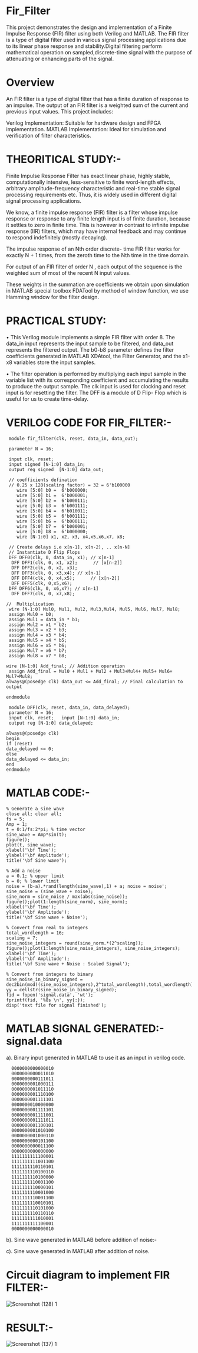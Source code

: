 # Fir_Filter

This project demonstrates the design and implementation of a Finite Impulse Response (FIR) filter using both Verilog and MATLAB. The FIR filter is a type of digital filter used in various signal processing applications due to its linear phase response and stability.Digital filtering perform mathematical operation on sampled,discrete-time signal with the purpose of attenuating or enhancing parts of the signal.

# Overview

An FIR filter is a type of digital filter that has a finite duration of response to an impulse. The output of an FIR filter is a weighted sum of the current and previous input values. This project includes:

Verilog Implementation: Suitable for hardware design and FPGA implementation.
MATLAB Implementation: Ideal for simulation and verification of filter characteristics.


# THEORITICAL STUDY:-

Finite Impulse Response Filter has exact linear phase, highly stable, computationally intensive, less-sensitive to finite word-length effects, arbitrary amplitude-frequency characteristic and real-time stable signal processing requirements etc. Thus, it is widely used in different digital signal processing applications.

We know, a finite impulse response (FIR) filter is a filter whose impulse response or response to any finite length input is of finite duration, because it settles to zero in finite time. This is however in contrast to infinite impulse response (IIR) filters, which may have internal feedback and may continue to respond indefinitely (mostly decaying). 

The impulse response of an Nth order discrete- time FIR filter works for exactly N + 1 times, from the zeroth time to the Nth time in the time domain.

For output of an FIR filter of order N , each output of the sequence is the weighted sum of most of the recent N input values. 

These weights in the summation are coefficients we obtain upon simulation in MATLAB special toolbox FDATool by method of window function, we use Hamming window for the filter design.


# PRACTICAL STUDY:

• This Verilog module implements a simple FIR filter with order 8. The data_in input represents the input sample to be filtered, and data_out represents the filtered output. The b0-b8 parameter defines the filter coefficients generated in MATLAB XDAtool, the Filter Generator, and the x1-x8 variables store the input samples.

• The filter operation is performed by multiplying each input sample in the variable list  with its corresponding coefficient and accumulating the results to produce the output sample. The clk input is used for clocking and reset input is for resetting the filter. The DFF  is a module of D Flip- Flop which is useful for us to create time-delay.


# VERILOG CODE FOR FIR_FILTER:-

     module fir_filter(clk, reset, data_in, data_out);

     parameter N = 16;

     input clk, reset;
     input signed [N-1:0] data_in;
     output reg signed  [N-1:0] data_out; 

     // coefficients defination
     // 0.25 x 128(scaling factor) = 32 = 6'b100000
        wire [5:0] b0 =  6'b000000; 
        wire [5:0] b1 =  6'b000001; 
        wire [5:0] b2 =  6'b000111; 
        wire [5:0] b3 =  6'b001111;
        wire [5:0] b4 =  6'b010011; 
        wire [5:0] b5 =  6'b001111; 
        wire [5:0] b6 =  6'b000111; 
        wire [5:0] b7 =  6'b000001;
        wire [5:0] b8 =  6'b000000; 
        wire [N-1:0] x1, x2, x3, x4,x5,x6,x7, x8; 

     // Create delays i.e x[n-1], x[n-2], .. x[n-N]
     // Instantiate D Flip Flops
     DFF DFF0(clk, 0, data_in, x1); // x[n-1]
      DFF DFF1(clk, 0, x1, x2);      // [x[n-2]]
      DFF DFF2(clk, 0, x2, x3); 
      DFF DFF3(clk, 0, x3,x4); // x[n-1]
      DFF DFF4(clk, 0, x4,x5);      // [x[n-2]]
      DFF DFF5(clk, 0,x5,x6);
     DFF DFF6(clk, 0, x6,x7); // x[n-1]
      DFF DFF7(clk, 0, x7,x8);

    //  Multiplication
     wire [N-1:0] Mul0, Mul1, Mul2, Mul3,Mul4, Mul5, Mul6, Mul7, Mul8;  
     assign Mul0 = b0; 
     assign Mul1 = data_in * b1;  
     assign Mul2 = x1 * b2;  
     assign Mul3 = x2 * b3;  
     assign Mul4 = x3 * b4;  
     assign Mul5 = x4 * b5;  
     assign Mul6 = x5 * b6;  
     assign Mul7 = x6 * b7;
     assign Mul8 = x7 * b8; 
 
    wire [N-1:0] Add_final; // Addition operation
     assign Add_final = Mul0 + Mul1 + Mul2 + Mul3+Mul4+ Mul5+ Mul6+ Mul7+Mul8; 
    always@(posedge clk) data_out <= Add_final; // Final calculation to output 

    endmodule

     module DFF(clk, reset, data_in, data_delayed);
     parameter N = 16;
     input clk, reset;   input [N-1:0] data_in;
     output reg [N-1:0] data_delayed; 
 
    always@(posedge clk)
    begin
    if (reset)
    data_delayed <= 0;
    else
    data_delayed <= data_in;    
    end
    endmodule






# MATLAB CODE:-

    % Generate a sine wave
    close all; clear all;
    fs = 5;
    Amp = 1;
    t = 0:1/fs:2*pi; % time vector
    sine_wave = Amp*sin(t);
    figure();
    plot(t, sine_wave);
    xlabel('\bf Time');
    ylabel('\bf Amplitude');
    title('\bf Sine wave');

    % Add a noise
    a = 0.1; % upper limit
    b = 0; % lower limit
    noise = (b-a).*rand(length(sine_wave),1) + a; noise = noise';
    sine_noise = (sine_wave + noise);
    sine_norm = sine_noise / max(abs(sine_noise));
    figure();plot(1:length(sine_norm), sine_norm);
    xlabel('\bf Time');
    ylabel('\bf Amplitude');
    title('\bf Sine wave + Noise');

    % Convert from real to integers
    total_wordlength = 16;
    scaling = 7;
    sine_noise_integers = round(sine_norm.*(2^scaling));
    figure();plot(1:length(sine_noise_integers), sine_noise_integers);
    xlabel('\bf Time');
    ylabel('\bf Amplitude');
    title('\bf Sine wave + Noise : Scaled Signal');

    % Convert from integers to binary
    sine_noise_in_binary_signed = 
    dec2bin(mod((sine_noise_integers),2^total_wordlength),total_wordlength);
    yy = cellstr(sine_noise_in_binary_signed);
    fid = fopen('signal.data', 'wt');
    fprintf(fid, '%8s \n', yy{:});
    disp('text file for signal finished');






# MATLAB SIGNAL GENERATED:- signal.data

a). Binary input generated in MATLAB to use it as an input in verilog code.

      0000000000000010 
      0000000000011010 
      0000000000111011 
      0000000001000111 
      0000000001011110 
      0000000001110100 
      0000000001111101 
      0000000010000000 
      0000000001111101 
      0000000001111001 
      0000000001111011 
      0000000001100101 
      0000000001010100 
      0000000001000110 
      0000000000101100 
      0000000000011100 
      0000000000000000 
      1111111111100001 
      1111111111001100 
      1111111110110101 
      1111111110100110 
      1111111110100000 
      1111111110001100 
      1111111110000101 
      1111111110001000 
      1111111110001100 
      1111111110010101 
      1111111110101000 
      1111111110110110 
      1111111111010001 
      1111111111100001 
      0000000000000010 





b). Sine wave generated in MATLAB before addition of noise:-







c). Sine wave generated in MATLAB after addition of noise.






# Circuit diagram to implement FIR FILTER:-


![Screenshot (128) 1](https://github.com/Harshit2747/Fir_Filter/assets/167745025/6fc43e2f-eb57-4e57-b261-2c99634744be)




# RESULT:-

![Screenshot (137) 1](https://github.com/Harshit2747/Fir_Filter/assets/167745025/0e30710f-cd8a-4729-a12c-7a17ed1b4da8)








